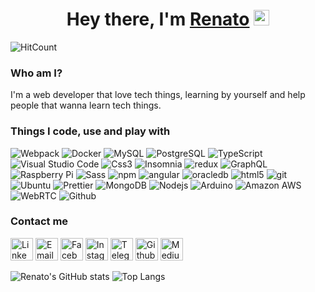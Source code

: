 <div align="center">
   <h1>Hey there, I'm <a href="https://zumbitech.com.br">Renato</a> <img src="https://media.giphy.com/media/hvRJCLFzcasrR4ia7z/giphy.gif" width="25px"> </h1>
</div>

![HitCount](https://img.shields.io/endpoint?url=https%3A%2F%2Fhits.dwyl.com%2Frenatonolo%2Frenatonolo.json%3Fcolor%3Dgreen&label=Visitors)

<h3>Who am I?</h3>
<p>I'm a web developer that love tech things, learning by yourself and help people that wanna learn tech things.</p>

<h3>Things I code, use and play with</h3>
<p>
  <img alt="Webpack" src="https://img.shields.io/badge/-Webpack-8DD6F9?style=flat-square&logo=webpack&logoColor=white" /> 
  <img alt="Docker" src="https://img.shields.io/badge/-Docker-46a2f1?style=flat-square&logo=docker&logoColor=white" />
  <img alt="MySQL" src="https://img.shields.io/badge/-MySQL-4479A1?style=flat-square&logo=MySQL&logoColor=white" />
  <img alt="PostgreSQL" src="https://img.shields.io/badge/-PostgreSQL-336791?style=flat-square&logo=MySQL&logoColor=white" />
  <img alt="TypeScript" src="https://img.shields.io/badge/-TypeScript-007ACC?style=flat-square&logo=typescript&logoColor=white" />
  <img alt="Visual Studio Code" src="https://img.shields.io/badge/-VS Code-007ACC?style=flat-square&logo=Visual%20Studio%20Code&logoColor=white" />
  <img alt="Css3" src="https://img.shields.io/badge/-CSS3-1572B6?style=flat-square&logo=CSS3&logoColor=white" />
  <img alt="Insomnia" src="https://img.shields.io/badge/-Insomnia-5849BE?style=flat-square&logo=insomnia&logoColor=white" />
  <img alt="redux" src="https://img.shields.io/badge/-Redux-764ABC?style=flat-square&logo=redux&logoColor=white" />
  <img alt="GraphQL" src="https://img.shields.io/badge/-GraphQL-E10098?style=flat-square&logo=graphql&logoColor=white" />
  <img alt="Raspberry Pi" src="https://img.shields.io/badge/-Raspberry%20Pi-C51A4A?style=flat-square&logo=Raspberry%20Pi&logoColor=white" />
  <img alt="Sass" src="https://img.shields.io/badge/-Sass-CC6699?style=flat-square&logo=sass&logoColor=white" />
  <img alt="npm" src="https://img.shields.io/badge/-NPM-CB3837?style=flat-square&logo=npm&logoColor=white" />
  <img alt="angular" src="https://img.shields.io/badge/-Angular-DD0031?style=flat-square&logo=angular&logoColor=white" />
  <img alt="oracledb" src="https://img.shields.io/badge/-Oracle%20DB-F80000?style=flat-square&logo=Oracle&logoColor=white" />
  <img alt="html5" src="https://img.shields.io/badge/-HTML5-E34F26?style=flat-square&logo=html5&logoColor=white" />
  <img alt="git" src="https://img.shields.io/badge/-Git-F05032?style=flat-square&logo=git&logoColor=white" />
  <img alt="Ubuntu" src="https://img.shields.io/badge/-Ubuntu-E95420?style=flat-square&logo=Ubuntu&logoColor=white" />
  <img alt="Prettier" src="https://img.shields.io/badge/-Prettier-F7B93E?style=flat-square&logo=prettier&logoColor=white" />
  <img alt="MongoDB" src="https://img.shields.io/badge/-MongoDB-13aa52?style=flat-square&logo=mongodb&logoColor=white" />
  <img alt="Nodejs" src="https://img.shields.io/badge/-Nodejs-43853d?style=flat-square&logo=Node.js&logoColor=white" />
  <img alt="Arduino" src="https://img.shields.io/badge/-Arduino-00979D?style=flat-square&logo=arduino&logoColor=white" />
  <img alt="Amazon AWS" src="https://img.shields.io/badge/-Amazon AWS-232F3E?style=flat-square&logo=Amazon%20AWS&logoColor=white" />
  <img alt="WebRTC" src="https://img.shields.io/badge/-WebRTC-333333?style=flat-square&logo=WebRTC&logoColor=white" />
  <img alt="Github" src="https://img.shields.io/badge/-Github-181717?style=flat-square&logo=Github&logoColor=white" />
</p>

<h3>Contact me</h3>
<p>
 <a target="_blank" href="https://www.linkedin.com/in/renatonolo/"><img src="https://edent.github.io/SuperTinyIcons/images/svg/linkedin.svg" width="36" title="LinkedIn" /></a>
 <a href="mailto://renatonolo@hotmail.com"><img src="https://edent.github.io/SuperTinyIcons/images/svg/email.svg" width="36" title="Email" /></a>
 <a target="_blank" href="https://facebook.com/renatonolo"><img src="https://edent.github.io/SuperTinyIcons/images/svg/facebook.svg" width="36" title="Facebook" /></a>
 <a target="_blank" href="https://instagram.com/renatonolo"><img src="https://edent.github.io/SuperTinyIcons/images/svg/instagram.svg" width="36" title="Instagram" /></a>
 <a target="_blank" href="https://t.me/renatonolo"><img src="https://edent.github.io/SuperTinyIcons/images/svg/telegram.svg" width="36" title="Telegram" /></a>
 <a target="_blank" href="https://github.com/renatonolo"><img src="https://edent.github.io/SuperTinyIcons/images/svg/github.svg" width="36" title="Github" /></a>
 <a target="_blank" href="https://medium.com/@renatonolo"><img src="https://edent.github.io/SuperTinyIcons/images/svg/medium.svg" width="36" title="Medium" /></a>
</p>

![Renato's GitHub stats](https://github-readme-stats.vercel.app/api?username=renatonolo&count_private=true&show_icons=true&bg_color=24332f&title_color=2cc69c&text_color=fff&icon_color=2cc69c&line_height=20&hide=stars)
![Top Langs](https://github-readme-stats.vercel.app/api/top-langs/?username=renatonolo&layout=compact&count_private=true&show_icons=true&bg_color=24332f&title_color=2cc69c&text_color=fff&icon_color=2cc69c)

